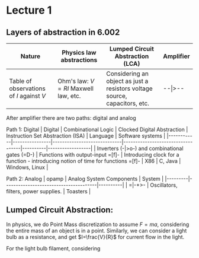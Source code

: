 # Lecture 1




## Layers of abstraction in 6.002

| Nature                      | Physics law abstractions             | Lumped Circuit Abstraction (LCA)                                            | Amplifier |
|-----------------------------|-------------------------------------|-----------------------------------------------------------------------------|-----------|
| Table of observations of $I$ against $V$ | Ohm's law: $V=RI$ Maxwell law, etc. | Considering an object as just a resistors  voltage source, capacitors, etc. | --\|>--   |


After amplifier there are two paths: digital and analog

Path 1: Digital
| Digital    | Combinational Logic | Clocked Digital Abstraction | Instruction Set Abstraction (ISA) | Language | Software systems |
|------------|----------------|-----------------------------|-----------------------------------|----------|------------------|
| Inverters (-\|>o-) and combinational gates (=D-) | Functions with output-input =[f]-          | Introducing clock for a function - introducing notion of time for functions =[f]-                       | X86                               | C, Java  | Windows, Linux   |

Path 2: Analog
| opamp   | Analog System Components              | System   |
|---------|---------------------------------------|----------|
| =\|-+>- | Oscillators, filters, power supplies. | Toasters |


## Lumped Circuit Abstraction:

In physics, we do Point Mass discretization to assume $F=ma$, considering the entire mass of an object is in a point. Similarly, we can consider a light bulb as a resistance, and get $I=\frac{V}{R}$ for current flow in the light. 

For the light bulb filament, considering 